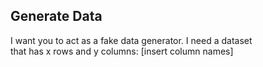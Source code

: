 ## Generate Data

I want you to act as a fake data generator. I need a dataset  
that has x rows and y columns: [insert column names]